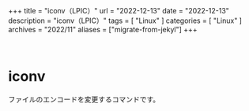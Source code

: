 +++
title = "iconv（LPIC）"
url = "2022-12-13"
date = "2022-12-13"
description = "iconv（LPIC）"
tags = [
  "Linux"
]
categories = [
  "Linux"
]
archives = "2022/11"
aliases = ["migrate-from-jekyl"]
+++

<br>

# iconv

ファイルのエンコードを変更するコマンドです。
